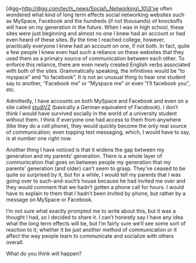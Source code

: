 \[digg=http://digg.com/tech\_news/Social\_Networking\_10\]I’ve often wondered what kind of long term effects social networking websites such as MySpace, Facebook and the hundreds (if not thousands) of knockoffs will have on my generation in the future. When I was in high school, these sites were just beginning and almost no one I knew had an account or had even heard of these sites. By the time I reached college, however, practically everyone I knew had an account on one, if not both. In fact, quite a few people I knew even had such a reliance on these websites that they used them as a primary source of communication between each other. To enforce this reliance, there are even newly created English verbs associated with both of the sites. Grammatically speaking, the infinitives would be “to myspace” and “to facebook”. It is not an unusual thing to hear one student say to another, “Facebook me” or “Myspace me” or even “I’ll facebook you”, etc.

Admittedly, I have accounts on both MySpace and Facebook and even on a site called [studiVZ](http://www.studivz.net) (basically a German equivalent of Facebook). I don’t think I would have survived socially in the world of a university student without them. I think if everyone one had access to them from anywhere (like they do a cell phone), they would quickly become the only real source of communication; even topping text messaging, which, I would have to say, is at number one right now.

Another thing I have noticed is that it widens the gap between my generation and my parents’ generation. There is a whole layer of communication that goes on between people my generation that my parents’ generation (and older) can’t seem to grasp. They’ve ceased to be quite so surprised by it, but for a while, I would tell my parents that I was going over to such-and-such’s house because he had invited me over and they would comment that we hadn’t gotten a phone call for hours. I would have to explain to them that I hadn’t been invited by phone, but rather by a message on MySpace or Facebook.

I’m not sure what exactly prompted me to write about this, but it was a thought I had, so I decided to share it. I can’t honestly say I have any idea what the long term effects will be, but I’m fairly sure we’ll see some sort of reaction to it; whether it be just another method of communication or it affect the way people learn to communicate and socialize with others overall.

What do you think will happen?